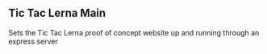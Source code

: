 ## Tic Tac Lerna Main

Sets the Tic Tac Lerna proof of concept website up and running through an express server